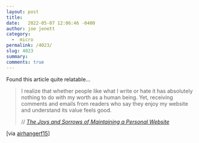 ```yaml
---
layout: post
title:  
date:   2022-05-07 12:06:46 -0400
author: joe jenett
category:
  -  micro
permalink: /4023/
slug: 4023
summary:
comments: true
---
```

Found this article quite relatable...
<blockquote class="quoteback" data-title="The Joys and Sorrows of Maintaining a Personal Website" data-author="//Cheapskate" data-avatar="/images/knight.jpg" cite="https://cheapskatesguide.org/articles/joys-and-sorrows.html">
	<p>
	 I realize that whether people like what I write or hate it has absolutely nothing to do with my worth as a human being. Yet, receiving comments and emails from readers who say they enjoy my website and understand its value feels good.	
	</p>
	<footer>
		// 
		<cite>
			<a href="https://cheapskatesguide.org/articles/joys-and-sorrows.html">The Joys and Sorrows of Maintaining a Personal Website</a>
		</cite>
	</footer>
</blockquote>
[via <a href="https://news.ycombinator.com/submitted?id=airhangerf15">airhangerf15</a>]
<a href="https://brid.gy/publish/twitter"></a>
<data class="p-bridgy-omit-link" value="false"></data>